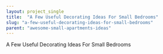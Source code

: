 ```yaml
---
layout: project_single
title:  "A Few Useful Decorating Ideas For Small Bedrooms"
slug: "a-few-useful-decorating-ideas-for-small-bedrooms"
parent: "awesome-small-apartments-ideas"
---
```

A Few Useful Decorating Ideas For Small Bedrooms